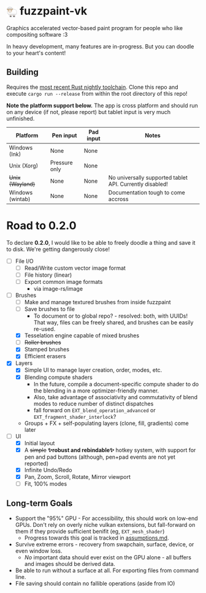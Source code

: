 # <a href="#" onclick="return false;"><img src="https://raw.githubusercontent.com/googlefonts/noto-emoji/main/svg/emoji_u1f411.svg" alt="Baa" title="Baa" style="position:relative;bottom: -0.2em;width:1em;"/></a> fuzzpaint-vk

Graphics accelerated vector-based paint program for people who like compositing software :3

In heavy development, many features are in-progress. But you can doodle to your heart's content!

## Building
Requires the [most recent Rust nightly toolchain](https://www.rust-lang.org/tools/install). Clone this repo and execute `cargo run --release` from within the root directory of this repo!

**Note the platform support below.** The app is cross platform and should run on any device (if not, please report) but tablet input is very much unfinished.

| **Platform**      | Pen input   | Pad input   | Notes                                                   |
|-------------------|-------------|-------------|---------------------------------------------------------|
| Windows (Ink)     |None         |None         |                                                         |
| Unix (Xorg)       |Pressure only|None         |                                                         |
| ~~Unix (Wayland)~~|None         |None         |No universally supported tablet API. Currently disabled! |
| Windows (wintab)  |None         |None         |Documentation tough to come accross                      |

# Road to **0.2.0**
To declare **0.2.0**, I would like to be able to freely doodle a thing and save it to disk. We're getting dangerously close!

 - [ ] File I/O
   - [ ] Read/Write custom vector image format
   - [ ] File history (linear)
   - [ ] Export common image formats
     - via image-rs/image
 - [ ] Brushes
   - [ ] Make and manage textured brushes from inside fuzzpaint
   - [ ] Save brushes to file
     - To document or to global repo? - resolved: both, with UUIDs! That way, files can be freely shared, and brushes can be easily re-used.
   - [X] Tesselation engine capable of mixed brushes
   - [ ] ~~Roller brushes~~
   - [X] Stamped brushes
   - [X] Efficient erasers
 - [X] Layers
   - [X] Simple UI to manage layer creation, order, modes, etc.
   - [X] Blending compute shaders
     - In the future, compile a document-specific compute shader to do the blending in a more optimizer-friendly manner.
     - Also, take advantage of associativity and commutativity of blend modes to reduce number of distinct dispatches
     - fall forward on `EXT_blend_operation_advanced` or `EXT_fragment_shader_interlock`?
   - Groups + FX + self-populating layers (clone, fill, gradients) come later
 - [ ] UI
   - [X] Initial layout
   - [X] A ~~simple~~ **✨robust and rebindable✨** hotkey system, with support for
         pen and pad buttons (although, pen+pad events are not yet reported)
   - [X] Infinite Undo/Redo
   - [X] Pan, Zoom, Scroll, Rotate, Mirror viewport
   - [ ] Fit, 100% modes

## Long-term Goals
 * Support the "95%" GPU - For accessibility, this should work on low-end GPUs. Don't rely on overly niche vulkan extensions, but fall-forward on them if they provide sufficient benifit (eg, `EXT_mesh_shader`)
    * Progress towards this goal is tracked in [assumptions.md](assumptions.md).
 * Survive extreme errors - recovery from swapchain, surface, device, or even window loss.
   * *No* important data should ever exist on the GPU alone - all buffers and images should be derived data.
 * Be able to run without a surface at all. For exporting files from command line.
 * File saving should contain no fallible operations (aside from IO)